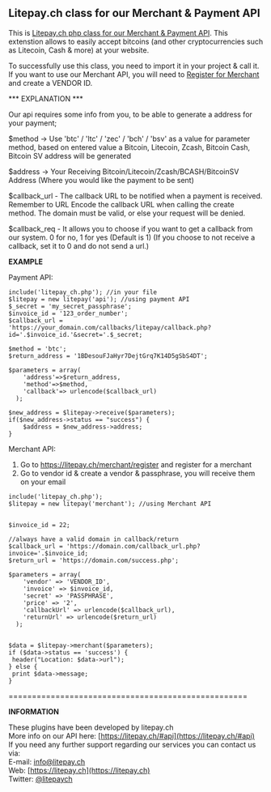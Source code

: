 Litepay.ch class for our Merchant & Payment API
---------------

This is [Litepay.ch php class for our Merchant & Payment API](https://litepay.ch/#api). This extenstion allows to easily accept bitcoins (and other cryptocurrencies such as Litecoin, Cash & more) at your website. 

To successfully use this class, you need to import it in your project & call it. If you want to use our Merchant API, you will need to [Register for Merchant](https://litepay.ch/merchant/register) and create a VENDOR ID.

*** EXPLANATION ***

Our api requires some info from you, to be able to generate a address for your payment;

$method -> Use 'btc' / 'ltc' / 'zec' / 'bch' / 'bsv' as a value for parameter method, based on entered value a Bitcoin, Litecoin, Zcash, Bitcoin Cash, Bitcoin SV address will be generated<br />

$address -> Your Receiving Bitcoin/Litecoin/Zcash/BCASH/BitcoinSV Address (Where you would like the payment to be sent)<br />

$callback_url - The callback URL to be notified when a payment is received. Remember to URL Encode the callback URL when calling the create method. The domain must be valid, or else your request will be denied.<br />

$callback_req - It allows you to choose if you want to get a callback from our system. 0 for no, 1 for yes (Default is 1) (If you choose to not receive a callback, set it to 0 and do not send a url.)<br />

**EXAMPLE** 

Payment API:
```shell
include('litepay_ch.php'); //in your file
$litepay = new litepay('api'); //using payment API 
$_secret = 'my_secret_passphrase';
$invoice_id = '123_order_number'; 
$callback_url =  'https://your_domain.com/callbacks/litepay/callback.php?id='.$invoice_id.'&secret='.$_secret; 

$method = 'btc';
$return_address = '1BDesouFJaHyr7DejtGrq7K14D5gSbS4DT';

$parameters = array(
    'address'=>$return_address,
    'method'=>$method,
    'callback'=> urlencode($callback_url)
  );

$new_address = $litepay->receive($parameters);
if($new_address->status == "success") { 
    $address = $new_address->address;
}
```

Merchant API:
1. Go to https://litepay.ch/merchant/register and register for a merchant
2. Go to vendor id & create a vendor & passphrase, you will receive them on your email

```shell
include('litepay_ch.php');
$litepay = new litepay('merchant'); //using Merchant API 


$invoice_id = 22;

//always have a valid domain in callback/return
$callback_url = 'https://domain.com/callback_url.php?invoice='.$invoice_id;
$return_url = 'https://domain.com/success.php';

$parameters = array(
    'vendor' => 'VENDOR_ID',
    'invoice' => $invoice_id,
    'secret' => 'PASSPHRASE',
    'price' => '2',
    'callbackUrl' => urlencode($callback_url),
    'returnUrl' => urlencode($return_url)
  );


$data = $litepay->merchant($parameters);
if ($data->status == 'success') {
 header("Location: $data->url");   
} else {
 print $data->message;
}
```

===================================================

**INFORMATION**

These plugins have been developed by litepay.ch<br/>
More info on our API here: [https://litepay.ch/#api](https://litepay.ch/#api) <br />
If you need any further support regarding our services you can contact us via:<br />
E-mail: [info@litepay.ch](mailto:info@litepay.ch)<br />
Web: [https://litepay.ch](https://litepay.ch)<br />
Twitter: [@litepaych](https://twitter.com/litepay_ch)<br />